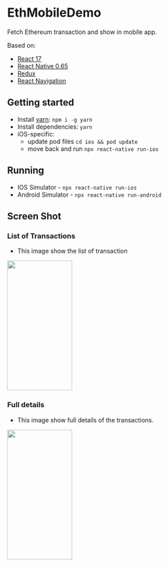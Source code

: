 # EthMobileDemo
Fetch Ethereum transaction and show in mobile app.

Based on:

- [React 17](https://reactjs.org)
- [React Native 0.65](https://reactnative.dev)
- [Redux](https://redux.js.org)
- [React Navigation](https://reactnavigation.org/docs/getting-started/)

## Getting started

- Install [yarn](https://classic.yarnpkg.com/en/docs/install): `npm i -g yarn`
- Install dependencies: `yarn`
- iOS-specific:
  - update pod files `cd ios && pod update`
  - move back and run `npx react-native run-ios`

## Running

- IOS Simulator - `npx react-native run-ios`
- Android Simulator - `npx react-native run-android`


## Screen Shot

### List of Transactions

- This image show the list of transaction

<img src="screen_shot/Screenshot_list.png" width="150" height="300"/>




### Full details

- This image show full details of the transactions.

<img src="screen_shot/Screenshot_details.png" width="150" height="300"/>

